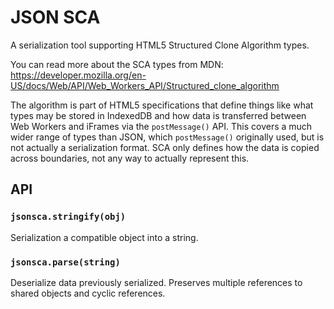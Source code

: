 # JSON SCA

A serialization tool supporting HTML5 Structured Clone Algorithm types.

You can read more about the SCA types from MDN: https://developer.mozilla.org/en-US/docs/Web/API/Web_Workers_API/Structured_clone_algorithm

The algorithm is part of HTML5 specifications that define things like what types
may be stored in IndexedDB and how data is transferred between Web Workers and iFrames
via the `postMessage()` API. This covers a much wider range of types than JSON, which
`postMessage()` originally used, but is not actually a serialization format. SCA only
defines how the data is copied across boundaries, not any way to actually represent this.

## API

### `jsonsca.stringify(obj)`

Serialization a compatible object into a string.

### `jsonsca.parse(string)`

Deserialize data previously serialized. Preserves multiple references to shared objects and
cyclic references.
